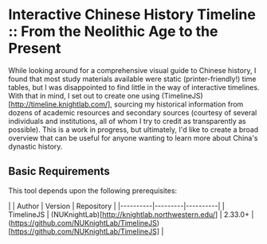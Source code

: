 Interactive Chinese History Timeline :: From the Neolithic Age to the Present
===

While looking around for a comprehensive visual guide to Chinese history, I found that most study materials available were static (printer-friendly!) time tables, but I was disappointed to find little in the way of interactive timelines. With that in mind, I set out to create one using (TimelineJS)[http://timeline.knightlab.com/], sourcing my historical information from dozens of academic resources and secondary sources (courtesy of several individuals and institutions, all of whom I try to credit as transparently as possible). This is a work in progress, but ultimately, I'd like to create a broad overview that can be useful for anyone wanting to learn more about China's dynastic history.


Basic Requirements
---

This tool depends upon the following prerequisites:

|  | Author | Version | Repository | 
|----------|---------|----------|
| TimelineJS | (NUKnightLab)[http://knightlab.northwestern.edu/] | 2.33.0+ | (https://github.com/NUKnightLab/TimelineJS)[https://github.com/NUKnightLab/TimelineJS] |

